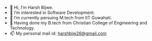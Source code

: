 - 👋 Hi, I’m Harsh Bijwe.
- 👀 I’m interested in Software Development.
- 🌱 I’m currently persuing M.tech from IIT Guwahati.
- 🌱 Having done my B.tech from Christian College of Engineering and Technology.
- 📫 My personal mail id: harshbjw26@gmail.com

<!---
Harsh26/Harsh26 is a ✨ special ✨ repository because its `README.md` (this file) appears on your GitHub profile.
You can click the Preview link to take a look at your changes.
--->
